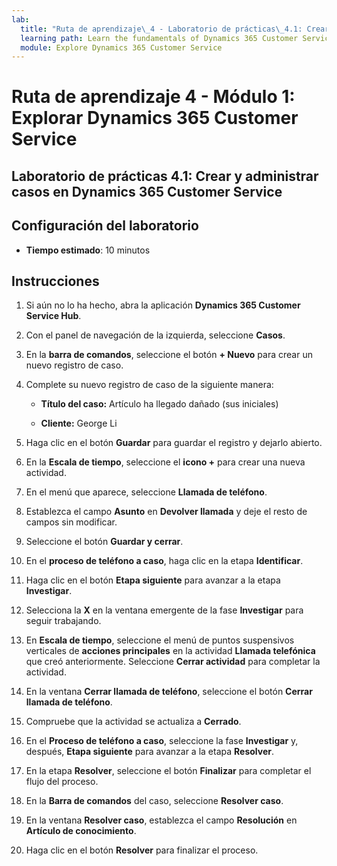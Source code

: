 ```yaml
---
lab:
  title: "Ruta de aprendizaje\_4 - Laboratorio de prácticas\_4.1: Crear y administrar casos en Dynamics\_365 Customer Service"
  learning path: Learn the fundamentals of Dynamics 365 Customer Service
  module: Explore Dynamics 365 Customer Service
---
```


Ruta de aprendizaje 4 - Módulo 1: Explorar Dynamics 365 Customer Service
========================

## Laboratorio de prácticas 4.1: Crear y administrar casos en Dynamics 365 Customer Service

## Configuración del laboratorio

  - **Tiempo estimado**: 10 minutos

## Instrucciones

1. Si aún no lo ha hecho, abra la aplicación **Dynamics 365 Customer Service Hub**.

2. Con el panel de navegación de la izquierda, seleccione **Casos**.

3.  En la **barra de comandos**, seleccione el botón **+ Nuevo** para crear un nuevo registro de caso. 

4.  Complete su nuevo registro de caso de la siguiente manera:

    - **Título del caso:** Artículo ha llegado dañado (sus iniciales)

    - **Cliente:** George Li

5.  Haga clic en el botón **Guardar** para guardar el registro y dejarlo abierto. 

6.  En la **Escala de tiempo**, seleccione el **icono +** para crear una nueva actividad. 

7.  En el menú que aparece, seleccione **Llamada de teléfono**.

8.  Establezca el campo **Asunto** en **Devolver llamada** y deje el resto de campos sin modificar.

9.  Seleccione el botón **Guardar y cerrar**.

10. En el **proceso de teléfono a caso**, haga clic en la etapa **Identificar**.

11. Haga clic en el botón **Etapa siguiente** para avanzar a la etapa **Investigar**.

12. Selecciona la **X** en la ventana emergente de la fase **Investigar** para seguir trabajando. 

13. En **Escala de tiempo**, seleccione el menú de puntos suspensivos verticales de **acciones principales** en la actividad **Llamada telefónica** que creó anteriormente. Seleccione **Cerrar actividad** para completar la actividad. 

14. En la ventana **Cerrar llamada de teléfono**, seleccione el botón **Cerrar llamada de teléfono**. 

15. Compruebe que la actividad se actualiza a **Cerrado**. 

16. En el **Proceso de teléfono a caso**, seleccione la fase **Investigar** y, después, **Etapa siguiente** para avanzar a la etapa **Resolver**.

17. En la etapa **Resolver**, seleccione el botón **Finalizar** para completar el flujo del proceso. 

18. En la **Barra de comandos** del caso, seleccione **Resolver caso**. 

19. En la ventana **Resolver caso**, establezca el campo **Resolución** en **Artículo de conocimiento**. 

20. Haga clic en el botón **Resolver** para finalizar el proceso. 

